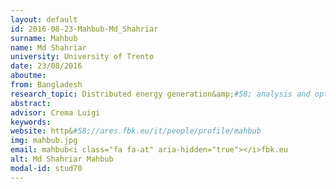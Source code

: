 ```yaml
---
layout: default 
id: 2016-08-23-Mahbub-Md_Shahriar
surname: Mahbub
name: Md Shahriar
university: University of Trento
date: 23/08/2016
aboutme: 
from: Bangladesh
research_topic: Distributed energy generation&amp;#58; analysis and optimization tools 
abstract: 
advisor: Crema Luigi
keywords: 
website: http&#58;//ares.fbk.eu/it/people/profile/mahbub
img: mahbub.jpg
email: mahbub<i class="fa fa-at" aria-hidden="true"></i>fbk.eu
alt: Md Shahriar Mahbub
modal-id: stud70
---
```

